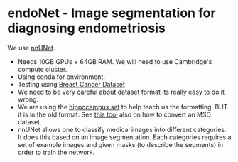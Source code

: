 # endoNet - Image segmentation for diagnosing endometriosis

We use [nnUNet](https://github.com/MIC-DKFZ/nnUNet).
- Needs 10GB GPUs + 64GB RAM. We will need to use Cambridge's compute cluster.
- Using conda for environment.
- Testing using [Breast Cancer Dataset](https://www.kaggle.com/datasets/aryashah2k/breast-ultrasound-images-dataset)
- We need to be very careful about [dataset format](https://github.com/MIC-DKFZ/nnUNet/blob/master/documentation/dataset_format.md) its really easy to do it wrong.
- We are using the [hippocampus set](http://medicaldecathlon.com/) to help teach us the formatting. BUT it is in the old format. See [this tool](https://github.com/MIC-DKFZ/nnUNet/blob/master/documentation/convert_msd_dataset.md) also on how to convert an MSD dataset.
- nnUNet allows one to classify medical images into different categories. It does this based on an image segmentation. Each categories requires a set of example images and given masks (to describe the segments) in order to train the network.
